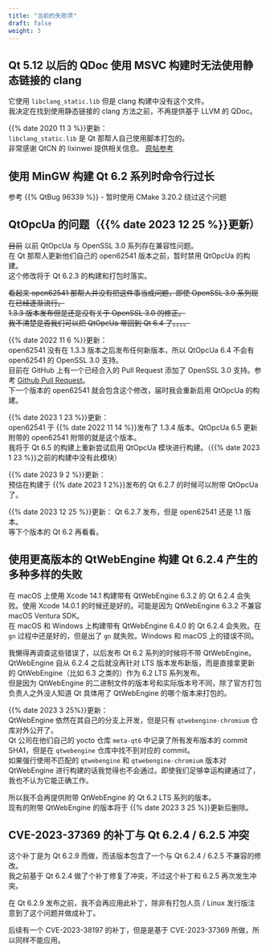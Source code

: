 ```yaml
---
title: "当前的失败项"
draft: false
weight: 3
---
```


## Qt 5.12 以后的 QDoc 使用 MSVC 构建时无法使用静态链接的 clang

它使用 `libclang_static.lib` 但是 clang 构建中没有这个文件。  
我决定在找到使用静态链接的 clang 方法之前，不再提供基于 LLVM 的 QDoc。

{{% date 2020 11 3 %}}更新：  
`libclang_static.lib` 是 Qt 那帮人自己使用脚本打包的。  
非常感谢 QtCN 的 lixinwei 提供相关信息。 [原帖参考](http://www.qtcn.org/bbs/job.php?action=topost&tid=85983&pid=200952)

## 使用 MinGW 构建 Qt 6.2 系列时命令行过长

参考 {{% QtBug 96339 %}} - 暂时使用 CMake 3.20.2 绕过这个问题

## QtOpcUa 的问题（{{% date 2023 12 25 %}}更新）

~~目前~~ 以前 QtOpcUa 与 OpenSSL 3.0 系列存在兼容性问题。  
在 Qt 那帮人更新他们自己的 open62541 版本之前，暂时禁用 QtOpcUa 的构建。  
这个修改将于 Qt 6.2.3 的构建和打包时落实。

~~看起来 open62541 那帮人并没有把这件事当成问题，即使 OpenSSL 3.0 系列现在已经逐渐流行。~~  
~~1.3.3 版本发布但是还是没有关于 OpenSSL 3.0 的修正。~~  
~~我不清楚是否我们可以把 QtOpcUa 带回到 Qt 6.4 了。。。。~~

{{% date 2022 11 6 %}}更新：  
open62541 没有在 1.3.3 版本之后发布任何新版本，所以 QtOpcUa 6.4 不会有 open62541 的 OpenSSL 3.0 支持。  
目前在 GitHub 上有一个已经合入的 Pull Request 添加了 OpenSSL 3.0 支持。参考 [Github Pull Request](https://github.com/open62541/open62541/pull/5349)。  
下一个版本的 open62541 就会包含这个修改，届时我会重新启用 QtOpcUa 的构建。

{{% date 2023 1 23 %}}更新：  
open62541 于 {{% date 2022 11 14 %}}发布了 1.3.4 版本。QtOpcUa 6.5 更新附带的 open62541 附带的就是这个版本。  
我将于 Qt 6.5 的构建上重新尝试启用 QtOpcUa 模块进行构建。（{{% date 2023 1 23 %}}之前的构建中没有此模块）

{{% date 2023 9 2 %}}更新：  
预估在构建于 {{% date 2023 1 2%}}发布的 Qt 6.2.7 的时候可以附带 QtOpcUa 了。

{{% date 2023 12 25 %}}更新：
Qt 6.2.7 发布，但是 open62541 还是 1.1 版本。  
等下个版本的 Qt 6.2 再看看。

## 使用更高版本的 QtWebEngine 构建 Qt 6.2.4 产生的多种多样的失败

在 macOS 上使用 Xcode 14.1 构建带有 QtWebEngine 6.3.2 的 Qt 6.2.4 会失败。使用 Xcode 14.0.1 的时候还是好的。可能是因为 QtWebEngine 6.3.2 不兼容 macOS Ventura SDK。  
在 macOS 和 Windows 上构建带有 QtWebEngine 6.4.0 的 Qt 6.2.4 会失败。在 `gn` 过程中还是好的，但是出了 `gn` 就失败。Windows 和 macOS 上的错误不同。

我懒得再调查这些错误了，以后发布 Qt 6.2 系列的时候将不带 QtWebEngine。  
QtWebEngine 自从 6.2.4 之后就没再针对 LTS 版本发布新版，而是直接拿更新的 QtWebEngine（比如 6.3 之类的）作为 6.2 LTS 系列发布。  
但是因为 QtWebEngine 的二进制文件的版本号和实际版本号不同，除了官方打包负责人之外没人知道 Qt 具体用了 QtWebEngine 的哪个版本来打包的。

{{% date 2023 3 25%}}更新：  
QtWebEngine 依然在其自己的分支上开发，但是只有 `qtwebengine-chromium` 仓库对外公开了。  
Qt 公司在他们自己的 yocto 仓库 `meta-qt6` 中记录了所有发布版本的 commit SHA1，但是在 `qtwebengine` 仓库中找不到对应的 commit。  
如果强行使用不匹配的 `qtwebengine` 和 `qtwebengine-chromium` 版本对 QtWebEngine 进行构建的话我觉得也不会通过。即使我们足够幸运构建通过了，我也不认为它能正确工作。

所以我不会再提供附带 QtWebEngine 的 Qt 6.2 LTS 系列的版本。  
现有的附带 QtWebEngine 的版本将于 {{% date 2023 3 25 %}}更新后删除。

## CVE-2023-37369 的补丁与 Qt 6.2.4 / 6.2.5 冲突

这个补丁是为 Qt 6.2.9 而做，而该版本包含了一个与 Qt 6.2.4 / 6.2.5 不兼容的修改。  
我之前基于 Qt 6.2.4 做了个补丁修复了冲突，不过这个补丁和 6.2.5 再次发生冲突。

在 Qt 6.2.9 发布之前，我不会再应用此补丁，除非有打包人员 / Linux 发行版注意到了这个问题并做成补丁。

后续有一个 CVE-2023-38197 的补丁，但是是基于 CVE-2023-37369 所做，所以同样不能应用。
